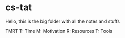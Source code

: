 # cs-tat

Hello, this is the big folder with all the notes and stuffs 


TMRT
T: Time
M: Motivation
R: Resources
T: Tools